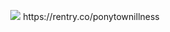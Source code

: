 
<p align="center">⠀⠀ ⠀⠀<img src="https://files.catbox.moe/3dtl3j.webp">
https://rentry.co/ponytownillness

⠀




